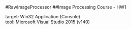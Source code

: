 #RawImageProcessor
##Image Processing Course - HW1

target: Win32 Application (Console)<br/>
tool:   Microsoft Visual Studio 2015 (v140)
